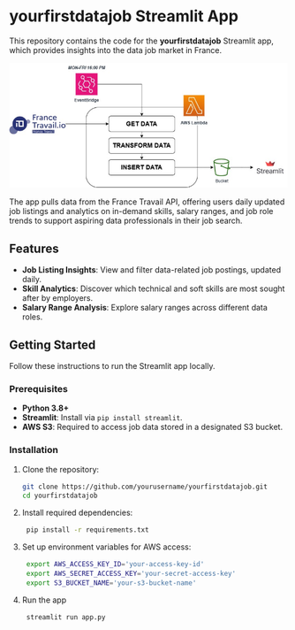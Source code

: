# yourfirstdatajob Streamlit App

This repository contains the code for the **yourfirstdatajob** Streamlit app, which provides insights into the data job market in France. 

![Alt text](https://github.com/enekoegiguren/yourfirstdatajob/blob/main/yourfirstdatajob.jpg)

The app pulls data from the France Travail API, offering users daily updated job listings and analytics on in-demand skills, salary ranges, and job role trends to support aspiring data professionals in their job search.

## Features

- **Job Listing Insights**: View and filter data-related job postings, updated daily.
- **Skill Analytics**: Discover which technical and soft skills are most sought after by employers.
- **Salary Range Analysis**: Explore salary ranges across different data roles.

## Getting Started

Follow these instructions to run the Streamlit app locally.

### Prerequisites

- **Python 3.8+**
- **Streamlit**: Install via `pip install streamlit`.
- **AWS S3**: Required to access job data stored in a designated S3 bucket.

### Installation

1. Clone the repository:
   ```bash
   git clone https://github.com/yourusername/yourfirstdatajob.git
   cd yourfirstdatajob

2. Install required dependencies:
   ```bash
    pip install -r requirements.txt


4. Set up environment variables for AWS access:
   ```bash
    export AWS_ACCESS_KEY_ID='your-access-key-id'
    export AWS_SECRET_ACCESS_KEY='your-secret-access-key'
    export S3_BUCKET_NAME='your-s3-bucket-name'

5. Run the app
   ```bash
    streamlit run app.py
